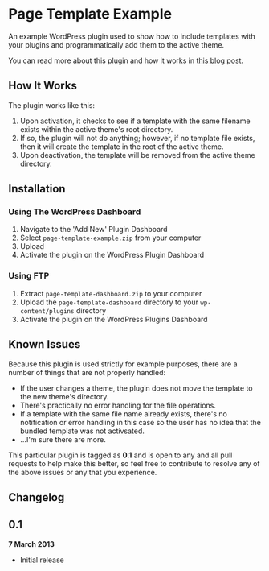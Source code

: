 # Page Template Example

An example WordPress plugin used to show how to include templates with your plugins and programmatically add them to the active theme.

You can read more about this plugin and how it works in [this blog post](http://tommcfarlin.com/wordpress-page…late-in-plugin/).

## How It Works

The plugin works like this:

1. Upon activation, it checks to see if a template with the same filename exists within the active theme's root directory.
2. If so, the plugin will not do anything; however, if no template file exists, then it will create the template in the root of the active theme.
3. Upon deactivation, the template will be removed from the active theme directory. 

## Installation

### Using The WordPress Dashboard

1. Navigate to the 'Add New' Plugin Dashboard
2. Select `page-template-example.zip` from your computer
3. Upload
4. Activate the plugin on the WordPress Plugin Dashboard

### Using FTP

1. Extract `page-template-dashboard.zip` to your computer
2. Upload the `page-template-dashboard` directory to your `wp-content/plugins` directory
3. Activate the plugin on the WordPress Plugins Dashboard

## Known Issues

Because this plugin is used strictly for example purposes, there are a number of things that are not properly handled:

* If the user changes a theme, the plugin does not move the template to the new theme's directory.
* There's practically no error handling for the file operations.
* If a template with the same file name already exists, there's no notification or error handling in this case so the user has no idea that the bundled template was not activsated.
* …I'm sure there are more.

This particular plugin is tagged as **0.1** and is open to any and all pull requests to help make this better, so feel free to contribute to resolve any of the above issues or any that you experience.

## Changelog

## 0.1 
**7 March 2013**

* Initial release